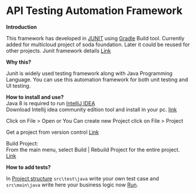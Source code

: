 # API Testing Automation Framework

**Introduction**

This framework has developed in [JUNIT](https://junit.org/) using [Gradle](https://gradle.org/) Build tool.
Currently added for multicloud project of soda foundation. Later it could be reused for other projects.
Junit framework details [Link](https://www.tutorialspoint.com/junit/index.htm)

**Why this?**

Junit is widely used testing framework along with Java Programming Language. You can use this automation framework for both unit testing and UI testing.

**How to install and use?**<br/>
 Java 8 is required to run [IntelliJ IDEA](https://intellij-support.jetbrains.com/hc/en-us/articles/206544879-Selecting-the-JDK-version-the-IDE-will-run-under) <br/>
 Download Intellij idea community edition tool and install in your pc.
 [link](https://www.jetbrains.com/idea/download/#section=windows)
 
 Click on File > Open or  You Can create new Project click on File > Project
 
 Get a project from version control [Link](https://www.jetbrains.com/help/idea/import-project-or-module-wizard.html)
 
 Build Project:<br/>
 From the main menu, select Build | Rebuild Project for the entire project. [Link]( https://www.jetbrains.com/help/idea/compiling-applications.html)

**How to add tests?**

 In [Project structure](https://docs.gradle.org/current/userguide/organizing_gradle_projects.html) `src\test\java` write your own test case and 
 `src\main\java` write here your business logic now [Run](https://www.jetbrains.com/help/idea/running-applications.html).
 
 
